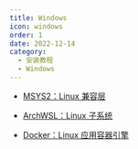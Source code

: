 ```yaml
---
title: Windows
icon: windows
order: 1
date: 2022-12-14
category:
  - 安装教程
  - Windows
---
```


- [<FontIcon icon="page"/> MSYS2：Linux 兼容层](MSYS2.md)

- [<FontIcon icon="page"/> ArchWSL：Linux 子系统](ArchWSL.md)

- [<FontIcon icon="page"/> Docker：Linux 应用容器引擎](Docker.md)